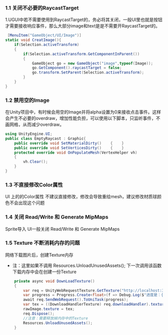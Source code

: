 ### 1.1 关闭不必要的RaycastTarget

1.UGUI中若不需要使用到RaycastTarget的，务必将其关闭，一般UI里也就是按钮才需要接收响应事件，那么大部分image和text是是不需要开RaycastTarget的。

```C#
 [MenuItem("GameObject/UI/Image")]   
static void CreatImage(){        
    if(Selection.activeTransform)        
    {            
        if(Selection.activeTransform.GetComponentInParent())           
        {                
            GameObject go = new GameObject("image",typeof(Image));
            go.GetComponent().raycastTarget = false;                                              
            go.transform.SetParent(Selection.activeTransform);           
        }       
    }
}
```

### 1.2 禁用空的Image

在Unity项目中，有时候会用空的Image并将alpha设置为0来接收点击事件。这样会产生不必要的overdraw，增加性能负担，可以使用以下脚本，只监听事件，不画网格，从而减少overdraw。

```C#
using UnityEngine.UI; 
public class EmptyRaycast : Graphic{    
    public override void SetMaterialDirty()    {    }     
    public override void SetVerticesDirty()    {    }     
    protected override void OnPopulateMesh(VertexHelper vh)    
    {       
        vh.Clear();    
    }
}
```

### 1.3 不直接修改Color属性

UI 上的的Color属性 不建议直接修改，修改会导致重绘mesh，建议修改材质球颜色不会出现这个问题

### 1.4 关闭 Read/Write 和 Generate MipMaps

Sprite导入 UI一般关闭 Read/Write 和 Generate MipMaps

### 1.5 Texture 不断消耗内存的问题

网络下载图片后，创建Texture内存

- 注：这里如果不调用 Resources.UnloadUnusedAssets();  下一次调用该函数下载内存中会在创建一份Texture

```C#
    private async void DownLoadTexture()
    {
        var req = UnityWebRequestTexture.GetTexture("http://localhost:3000/images/grid.png");
        var progress = Progress.Create<float>(f => Debug.Log($"进度是：{f}"));
        await req.SendWebRequest().ToUniTask(progress);
        var tex = ((DownloadHandlerTexture) req.downloadHandler).texture;
        rawImage.texture = tex;
        req.Dispose();
        //注意：需要释放掉内存中的Texture
        Resources.UnloadUnusedAssets();
    }
```

